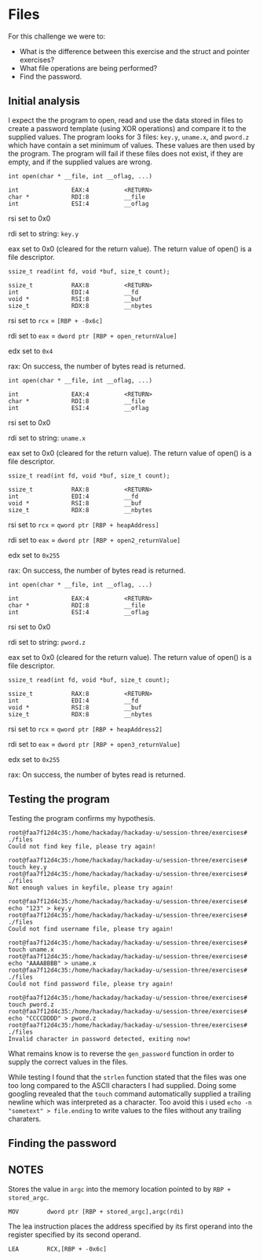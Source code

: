 # Files
For this challenge we were to:
- What is the difference between this exercise and the struct and pointer exercises?
- What file operations are being performed?
- Find the password.

## Initial analysis
I expect the the program to open, read and use the data stored in files to create a password template (using XOR operations) and compare it to the supplied values. 
The program looks for 3 files: `key.y`, `uname.x`, and `pword.z` which have contain a set minimum of values. 
These values are then used by the program.
The program will fail if these files does not exist, if they are empty, and if the supplied values are wrong. 

```
int open(char * __file, int __oflag, ...)

int               EAX:4          <RETURN>
char *            RDI:8          __file
int               ESI:4          __oflag
```
rsi set to 0x0

rdi set to string: `key.y`

eax set to 0x0 (cleared for the return value). The return value of open() is a file descriptor.

```
ssize_t read(int fd, void *buf, size_t count);

ssize_t           RAX:8          <RETURN>
int               EDI:4          __fd
void *            RSI:8          __buf
size_t            RDX:8          __nbytes
```
rsi set to `rcx` = `[RBP + -0x6c]`

rdi set to `eax` = `dword ptr [RBP + open_returnValue]`

edx set to `0x4`

rax: On success, the number of bytes read is returned.

```
int open(char * __file, int __oflag, ...)

int               EAX:4          <RETURN>
char *            RDI:8          __file
int               ESI:4          __oflag
```
rsi set to 0x0

rdi set to string: `uname.x`

eax set to 0x0 (cleared for the return value). The return value of open() is a file descriptor.

```
ssize_t read(int fd, void *buf, size_t count);

ssize_t           RAX:8          <RETURN>
int               EDI:4          __fd
void *            RSI:8          __buf
size_t            RDX:8          __nbytes
```
rsi set to `rcx` = `qword ptr [RBP + heapAddress]`

rdi set to `eax` = `dword ptr [RBP + open2_returnValue]`

edx set to `0x255`

rax: On success, the number of bytes read is returned.

```
int open(char * __file, int __oflag, ...)

int               EAX:4          <RETURN>
char *            RDI:8          __file
int               ESI:4          __oflag
```
rsi set to 0x0

rdi set to string: `pword.z`

eax set to 0x0 (cleared for the return value). The return value of open() is a file descriptor.

```
ssize_t read(int fd, void *buf, size_t count);

ssize_t           RAX:8          <RETURN>
int               EDI:4          __fd
void *            RSI:8          __buf
size_t            RDX:8          __nbytes
```
rsi set to `rcx` = `qword ptr [RBP + heapAddress2]`

rdi set to `eax` = `dword ptr [RBP + open3_returnValue]`

edx set to `0x255`

rax: On success, the number of bytes read is returned.

## Testing the program
Testing the program confirms my hypothesis.
```
root@faa7f12d4c35:/home/hackaday/hackaday-u/session-three/exercises# ./files 
Could not find key file, please try again!

root@faa7f12d4c35:/home/hackaday/hackaday-u/session-three/exercises# touch key.y
root@faa7f12d4c35:/home/hackaday/hackaday-u/session-three/exercises# ./files 
Not enough values in keyfile, please try again!

root@faa7f12d4c35:/home/hackaday/hackaday-u/session-three/exercises# echo "123" > key.y 
root@faa7f12d4c35:/home/hackaday/hackaday-u/session-three/exercises# ./files 
Could not find username file, please try again!

root@faa7f12d4c35:/home/hackaday/hackaday-u/session-three/exercises# touch uname.x
root@faa7f12d4c35:/home/hackaday/hackaday-u/session-three/exercises# echo "AAAABBBB" > uname.x 
root@faa7f12d4c35:/home/hackaday/hackaday-u/session-three/exercises# ./files 
Could not find password file, please try again!

root@faa7f12d4c35:/home/hackaday/hackaday-u/session-three/exercises# touch pword.z 
root@faa7f12d4c35:/home/hackaday/hackaday-u/session-three/exercises# echo "CCCCDDDD" > pword.z 
root@faa7f12d4c35:/home/hackaday/hackaday-u/session-three/exercises# ./files 
Invalid character in password detected, exiting now!
```
What remains know is to reverse the `gen_password` function in order to supply the correct values in the files.

While testing I found that the `strlen` function stated that the files was one too long compared to the ASCII characters I had supplied. Doing some googling revealed that the `touch` command automatically supplied a trailing newline which was interpreted as a character. Too avoid this i used `echo -n "sometext" > file.ending` to write values to the files without any trailing charaters. 

## Finding the password


## NOTES
Stores the value in `argc` into the memory location pointed to by `RBP + stored_argc`.
```
MOV        dword ptr [RBP + stored_argc],argc(rdi)
```
The lea instruction places the address specified by its first operand into the register specified by its second operand.
```
LEA        RCX,[RBP + -0x6c]
```
